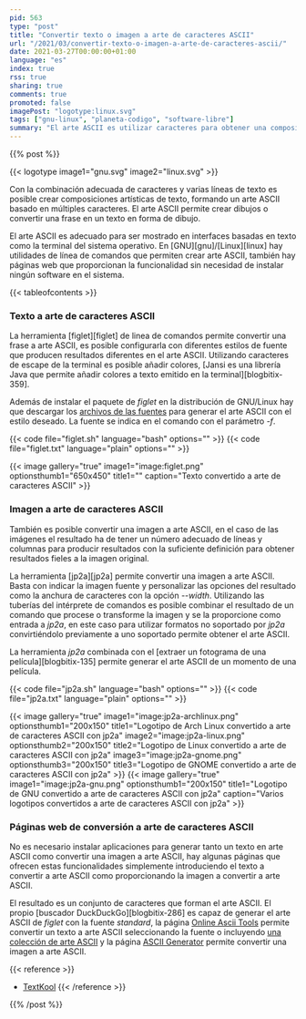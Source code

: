 ```yaml
---
pid: 563
type: "post"
title: "Convertir texto o imagen a arte de caracteres ASCII"
url: "/2021/03/convertir-texto-o-imagen-a-arte-de-caracteres-ascii/"
date: 2021-03-27T00:00:00+01:00
language: "es"
index: true
rss: true
sharing: true
comments: true
promoted: false
imagePost: "logotype:linux.svg"
tags: ["gnu-linux", "planeta-codigo", "software-libre"]
summary: "El arte ASCII es utilizar caracteres para obtener una composición que simula una imagen o dibujo. Es posible convertir texto a arte de caracteres ASCII o una imagen en formato _svg_, _jpeg_ o _png_ a texto. En GNU/Linux hay herramientas de línea de comandos que permiten crear arte ASCII tanto para texto como para imágenes. En internet también hay disponibles páginas que ofrecen el servicio de generar arte ASCII sin necesidad de instalar ningún software en la propia computadora."
---
```


{{% post %}}

{{< logotype image1="gnu.svg" image2="linux.svg" >}}

Con la combinación adecuada de caracteres y varias líneas de texto es posible crear composiciones artísticas de texto, formando un arte ASCII basado en múltiples caracteres. El arte ASCII permite crear dibujos o convertir una frase en un texto en forma de dibujo.

El arte ASCII es adecuado para ser mostrado en interfaces basadas en texto como la terminal del sistema operativo. En [GNU][gnu]/[Linux][linux] hay utilidades de línea de comandos que permiten crear arte ASCII, también hay páginas web que proporcionan la funcionalidad sin necesidad de instalar ningún software en el sistema.

{{< tableofcontents >}}

### Texto a arte de caracteres ASCII

La herramienta [figlet][figlet] de linea de comandos permite convertir una frase a arte ASCII, es posible configurarla con diferentes estilos de fuente que producen resultados diferentes en el arte ASCII. Utilizando caracteres de escape de la terminal es posible añadir colores, [Jansi es una librería Java que permite añadir colores a texto emitido en la terminal][blogbitix-359].

Además de instalar el paquete de _figlet_ en la distribución de GNU/Linux hay que descargar los [archivos de las fuentes](http://www.figlet.org/fontdb.cgi) para generar el arte ASCII con el estilo deseado. La fuente se indica en el comando con el parámetro _-f_.

{{< code file="figlet.sh" language="bash" options="" >}}
{{< code file="figlet.txt" language="plain" options="" >}}

{{< image
    gallery="true"
    image1="image:figlet.png" optionsthumb1="650x450" title1=""
    caption="Texto convertido a arte de caracteres ASCII" >}}

### Imagen a arte de caracteres ASCII

También es posible convertir una imagen a arte ASCII, en el caso de las imágenes el resultado ha de tener un número adecuado de líneas y columnas para producir resultados con la suficiente definición para obtener resultados fieles a la imagen original.

La herramienta [jp2a][jp2a] permite convertir una imagen a arte ASCII. Basta con indicar la imagen fuente y personalizar las opciones del resultado como la anchura de caracteres con la opción _--width_. Utilizando las tuberías del intérprete de comandos es posible combinar el resultado de un comando que procese o transforme la imagen y se la proporcione como entrada a _jp2a_, en este caso para utilizar formatos no soportado por _jp2a_ convirtiéndolo previamente a uno soportado permite obtener el arte ASCII.

La herramienta _jp2a_ combinada con el [extraer un fotograma de una película][blogbitix-135] permite generar el arte ASCII de un momento de una película.

{{< code file="jp2a.sh" language="bash" options="" >}}
{{< code file="jp2a.txt" language="plain" options="" >}}

{{< image
    gallery="true"
    image1="image:jp2a-archlinux.png" optionsthumb1="200x150" title1="Logotipo de Arch Linux convertido a arte de caracteres ASCII con jp2a"
    image2="image:jp2a-linux.png" optionsthumb2="200x150" title2="Logotipo de Linux convertido a arte de caracteres ASCII con jp2a"
    image3="image:jp2a-gnome.png" optionsthumb3="200x150" title3="Logotipo de GNOME convertido a arte de caracteres ASCII con jp2a" >}}
{{< image
    gallery="true"
    image1="image:jp2a-gnu.png" optionsthumb1="200x150" title1="Logotipo de GNU convertido a arte de caracteres ASCII con jp2a"
    caption="Varios logotipos convertidos a arte de caracteres ASCII con jp2a" >}}

### Páginas web de conversión a arte de caracteres ASCII

No es necesario instalar aplicaciones para generar tanto un texto en arte ASCII como convertir una imagen a arte ASCII, hay algunas páginas que ofrecen estas funcionalidades simplemente introduciendo el texto a convertir a arte ASCII como proporcionando la imagen a convertir a arte ASCII.

El resultado es un conjunto de caracteres que forman el arte ASCII. El propio [buscador DuckDuckGo][blogbitix-286] es capaz de generar el arte ASCII de _figlet_ con la fuente _standard_, la página [Online Ascii Tools](https://onlineasciitools.com/convert-text-to-ascii-art) permite convertir un texto a arte ASCII seleccionando la fuente o incluyendo [una colección de arte ASCII](https://textfancy.com/ascii-art/) y la página [ASCII Generator](https://ascii-generator.site/) permite convertir una imagen a arte ASCII.

{{< reference >}}
* [TextKool](https://textkool.com/en/ascii-art-generator?hl=default&vl=default&font=Red%20Phoenix&text=Your%20text%20here%20)
{{< /reference >}}

{{% /post %}}
